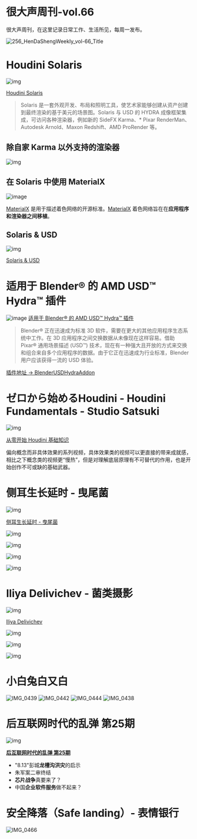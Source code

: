 # 很大声周刊-vol.66
很大声周刊，在这里记录日常工作、生活所见，每周一发布。

![256_HenDaShengWeekly_vol-66_Title](https://user-images.githubusercontent.com/20842136/184532813-2c071e94-3a65-4fbd-b87a-5abe983e980c.png)

# Houdini Solaris
![img](https://user-images.githubusercontent.com/20842136/184532253-959afa03-a80f-4bd7-a482-19eab71ebf55.png)

[Houdini Solaris](https://www.sidefx.com/products/houdini/solaris/)

> Solaris 是一套外观开发、布局和照明工具，使艺术家能够创建从资产创建到最终渲染的基于美元的场景图。Solaris 与 USD 的 HYDRA 成像框架集成，可访问各种渲染器，例如新的 SideFX Karma、* Pixar RenderMan、Autodesk Arnold、Maxon Redshift、AMD ProRender 等。

## 除自家 Karma 以外支持的渲染器
![img](https://user-images.githubusercontent.com/20842136/184532308-30f16a25-7796-488f-b1a1-a85873334c3b.png)

## 在 Solaris 中使用 MaterialX
![image](https://user-images.githubusercontent.com/20842136/184532395-a762b7a7-f30b-4f3a-acc1-ea15580b4664.png)

[MaterialX](https://www.sidefx.com/docs/houdini/solaris/materialx.html) 是用于描述着色网络的开源标准。[MaterialX](https://www.materialx.org/index.html) 着色网络旨在在**应用程序和渲染器之间移植**。

## Solaris & USD
![img](https://user-images.githubusercontent.com/20842136/184528257-90765a33-5015-4365-be84-0e766f0fb32e.png)

[Solaris & USD](https://www.youtube.com/watch?v=GOMN8Ywh3c8&list=PLCWTAH7pGMWS6qOvpS7k_y1iaCZCmcK1S)

# 适用于 Blender® 的 AMD USD™ Hydra™ 插件
![image](https://user-images.githubusercontent.com/20842136/184532492-6c48f4cd-25a1-4b5e-a68c-83314a98b104.png)
[适用于 Blender® 的 AMD USD™ Hydra™ 插件](https://gpuopen.com/learn/amd-usd-hydra-blender/)

> Blender® 正在迅速成为标准 3D 软件，需要在更大的其他应用程序生态系统中工作。在 3D 应用程序之间交换数据从未像现在这样容易。借助 Pixar® 通用场景描述 (USD™) 技术，现在有一种强大且开放的方式来交换和组合来自多个应用程序的数据。由于它正在迅速成为行业标准，Blender 用户应该获得一流的 USD 体验。 

[插件地址 -> BlenderUSDHydraAddon](https://github.com/GPUOpen-LibrariesAndSDKs/BlenderUSDHydraAddon)

# ゼロから始めるHoudini - Houdini Fundamentals - Studio Satsuki
![img](https://user-images.githubusercontent.com/20842136/184525115-8e1fe244-a668-4875-9a6a-82fa98fee601.png)

[从零开始 Houdini 基础知识](https://www.youtube.com/playlist?list=PLAsWwUHApt3P92c3R1VjJrPJQNIfEijrT)

偏向概念而非具体效果的系列视频，具体效果类的视频可以更直接的带来成就感，相比之下概念类的视频更“慢热”，但是对理解底层原理有不可替代的作用，也是开始创作不可或缺的基础武器。

# 侧耳生长延时 - 曳尾菌
![img](https://user-images.githubusercontent.com/20842136/184524724-891b9e30-8d56-44ae-be17-555f18b1c299.png)

[侧耳生长延时 - 曳尾菌](bilibili.com/video/BV12a411P7vB?spm_id_from=333.1007.top_right_bar_window_history.content.click&vd_source=6c68891752436b0097051bf700e169a9)

![img](https://user-images.githubusercontent.com/20842136/184524755-2d1d7815-6c46-4448-bff6-a7c5130cc594.png)

![img](https://user-images.githubusercontent.com/20842136/184524761-3354a3a2-df75-463f-9af1-8d853bd511fc.png)

![img](https://user-images.githubusercontent.com/20842136/184524775-37b7b7ec-c730-47fa-9292-1a31f97903b3.png)

![img](https://user-images.githubusercontent.com/20842136/184524779-3c53881a-db95-4eac-84df-68a9fb72f3f0.png)

# Iliya Delivichev - 菌类摄影
![img](https://user-images.githubusercontent.com/20842136/184529690-3a2c7d49-82aa-4859-bb69-2b3fa3fd0858.png)

[Iliya Delivichev](https://www.instagram.com/iliya_delivichev/?igshid=YmMyMTA2M2Y%3D)

![img](https://user-images.githubusercontent.com/20842136/184529708-259fe6fb-3b10-4d2f-89ca-d326eff6dc9c.png)

![img](https://user-images.githubusercontent.com/20842136/184529735-abf85f38-405c-445c-8438-d9a4a21f6199.png)

![img](https://user-images.githubusercontent.com/20842136/184529751-6cd2c264-6e63-4dd5-b80f-a5533ac6e029.png)

# 小白兔白又白
![IMG_0439](https://user-images.githubusercontent.com/20842136/184524942-4fce6ee8-ea7e-425d-85a5-013c203b7156.jpg)
![IMG_0442](https://user-images.githubusercontent.com/20842136/184524944-1a1ef47d-969a-4ca0-942b-33b63d0281d2.jpg)
![IMG_0444](https://user-images.githubusercontent.com/20842136/184524945-64dc729d-0fb6-4ddd-923d-96e33c07c77b.jpg)
![IMG_0438](https://user-images.githubusercontent.com/20842136/184524940-e72105a2-efd8-40e1-aed5-22b0218b3045.jpg)

# 后互联网时代的乱弹 第25期
![img](https://user-images.githubusercontent.com/20842136/184532854-f0a12c35-2822-4a4c-8c7f-95248e770c3a.png)

**[后互联网时代的乱弹 第25期](https://www.bilibili.com/video/BV1pa411P7cy?spm_id_from=444.41.list.card_archive.click&vd_source=6c68891752436b0097051bf700e169a9)**
- "8.13"彭城**龙槽沟洪灾**的启示
- 朱军案二审终结
- **芯片战争**真要来了？
- 中国**企业软件服务**做不起来？

# 安全降落（Safe landing）- 表情银行
![IMG_0466](https://user-images.githubusercontent.com/20842136/184524831-74f95e85-b879-4e90-8f8e-6d141ac943be.JPG)

